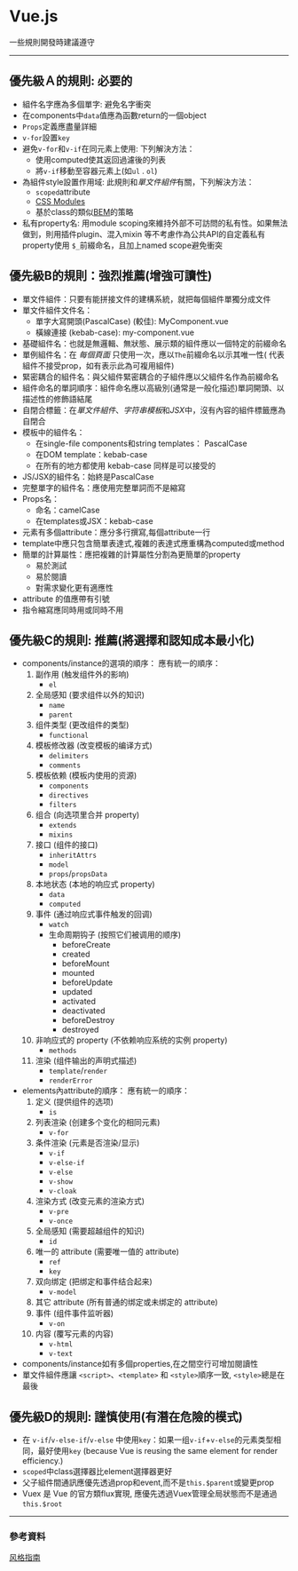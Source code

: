 # Vue.js
一些規則開發時建議遵守

---
## 優先級Ａ的規則: 必要的
- 組件名字應為多個單字: 避免名字衝突
- 在components中`data`值應為函數return的一個object
- `Props`定義應盡量詳細
- `v-for`設置`key`
- 避免`v-for`和`v-if`在同元素上使用: 下列解決方法：
	- 使用computed使其返回過濾後的列表
	- 將`v-if`移動至容器元素上(如`ul` . `ol`)
- 為組件style設置作用域: 此規則和*單文件組件*有關，下列解決方法：
	- `scoped`attribute
	- [CSS Modules](https://vue-loader-v14.vuejs.org/zh-cn/features/css-modules.html)
	- 基於class的類似[BEM](http://getbem.com/)的策略
- 私有property名:  用module scoping來維持外部不可訪問的私有性。如果無法做到，則用插件plugin、混入mixin 等不考慮作為公共API的自定義私有property使用 `$_`前綴命名，且加上named scope避免衝突

## 優先級B的規則：強烈推薦(增強可讀性)
- 單文件組件：只要有能拼接文件的建構系統，就把每個組件單獨分成文件
- 單文件組件文件名：
	- 單字大寫開頭(PascalCase) (較佳):  MyComponent.vue
	- 橫線連接 (kebab-case): my-component.vue
- 基礎組件名：也就是無邏輯、無狀態、展示類的組件應以一個特定的前綴命名
- 單例組件名：在 *每個頁面* 只使用一次，應以`The`前綴命名以示其唯一性( 代表組件不接受prop，如有表示此為可複用組件)
- 緊密耦合的組件名：與父組件緊密耦合的子組件應以父組件名作為前綴命名
- 組件命名的單詞順序：組件命名應以高級別(通常是一般化描述)單詞開頭、以描述性的修飾語結尾
- 自閉合標籤：在*單文件組件*、*字符串模板*和*JSX*中，沒有內容的組件標籤應為自閉合
- 模板中的組件名：
	- 在single-file components和string templates： PascalCase
	- 在DOM template：kebab-case
	- 在所有的地方都使用 kebab-case 同样是可以接受的
- JS/JSX的組件名：始終是PascalCase
- 完整單字的組件名：應使用完整單詞而不是縮寫
- Props名：
	- 命名：camelCase
	- 在templates或JSX：kebab-case
- 元素有多個attribute：應分多行撰寫,每個attribute一行
- template中應只包含簡單表達式,複雜的表達式應重構為computed或method
- 簡單的計算屬性：應把複雜的計算屬性分割為更簡單的property
	- 易於測試
	- 易於閱讀
	- 對需求變化更有適應性
- attribute 的值應帶有引號
- 指令縮寫應同時用或同時不用

## 優先級C的規則: 推薦(將選擇和認知成本最小化)
- components/instance的選項的順序： 應有統一的順序：
	1. 副作用 (触发组件外的影响)
		- `el`
	2. 全局感知 (要求组件以外的知识)
		- `name`
		- `parent`
	3. 组件类型 (更改组件的类型)
		- `functional`
	4. 模板修改器 (改变模板的编译方式)
		- `delimiters`
		- `comments`
	5. 模板依赖 (模板内使用的资源)
		- `components`
		- `directives`
		- `filters`
	6. 组合 (向选项里合并 property)
		- `extends`
		- `mixins`
	7. 接口 (组件的接口)
		- `inheritAttrs`
		- `model`
		- `props`/`propsData`
	8. 本地状态 (本地的响应式 property)
		- `data`
		- `computed`
	9. 事件 (通过响应式事件触发的回调)
		- `watch`
		- 生命周期钩子 (按照它们被调用的顺序)
			- beforeCreate
			- created
			- beforeMount
			- mounted
			- beforeUpdate
			- updated
			- activated
			- deactivated
			- beforeDestroy
			- destroyed
	10. 非响应式的 property (不依赖响应系统的实例 property)
		- `methods`
	11. 渲染 (组件输出的声明式描述)
		- `template`/`render`
		- `renderError`
- elements內attribute的順序： 應有統一的順序：
	1. 定义 (提供组件的选项)
		- `is`
	2. 列表渲染 (创建多个变化的相同元素)
		- `v-for`
	3. 条件渲染 (元素是否渲染/显示)
		- `v-if`
		- `v-else-if`
		- `v-else`
		- `v-show`
		- `v-cloak`
	4. 渲染方式 (改变元素的渲染方式)
		- `v-pre`
		- `v-once`
	5. 全局感知 (需要超越组件的知识)
		- `id`
	6. 唯一的 attribute (需要唯一值的 attribute)
		- `ref`
		- `key`
	7. 双向绑定 (把绑定和事件结合起来)
		- `v-model`
	8. 其它 attribute (所有普通的绑定或未绑定的 attribute)
	9. 事件 (组件事件监听器)
		- `v-on`
	10. 内容 (覆写元素的内容)
		- `v-html`
		- `v-text`
- components/instance如有多個properties,在之間空行可增加閱讀性
- 單文件組件應讓 `<script>`、`<template>` 和 `<style>`順序一致, `<style>`總是在最後

## 優先級D的規則:  謹慎使用(有潛在危險的模式)
- 在 `v-if`/`v-else-if`/`v-else` 中使用`key`：如果一组`v-if`+`v-else`的元素类型相同，最好使用`key` (because Vue is reusing the same element for render efficiency.)
- `scoped`中class選擇器比element選擇器更好
- 父子組件間通訊應優先透過prop和event,而不是`this.$parent`或變更prop
- Vuex 是 Vue 的官方類flux實現, 應優先透過Vuex管理全局狀態而不是通過`this.$root`

---
### 參考資料
[风格指南](https://cn.vuejs.org/v2/style-guide/)